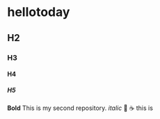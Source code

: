 # hellotoday
## H2
### H3
#### H4
##### H5
**Bold**
This is my second repository.
*italic*
:pizza:
:coffee:
this is 
